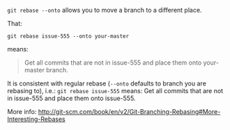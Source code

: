 `git rebase --onto` allows you to move a branch to a different place.

That:
```
git rebase issue-555 --onto your-master
```
means:

> Get all commits that are not in issue-555 and place them onto your-master branch.

It is consistent with regular rebase (`--onto` defaults to branch you are rebasing to), i.e.:
`git rebase issue-555`
means: Get all commits that are not in issue-555 and place them onto issue-555.

More info: http://git-scm.com/book/en/v2/Git-Branching-Rebasing#More-Interesting-Rebases
